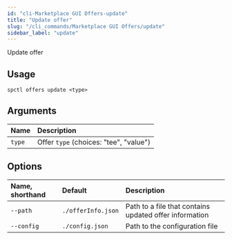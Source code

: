 ```yaml
---
id: "cli-Marketplace GUI Offers-update"
title: "Update offer"
slug: "/cli_commands/Marketplace GUI Offers/update"
sidebar_label: "update"
---
```


Update offer

## Usage

```
spctl offers update <type>
```
## Arguments

|**Name**|**Description**|
| :- | :- |
|`type`|Offer `type` (choices: "tee", "value")|

## Options

|**Name, shorthand**|**Default**|**Description**|
| :- | :- | :- |
|`--path`|`./offerInfo.json`|Path to a file that contains updated offer information|
|`--config`|`./config.json`|Path to the configuration file|
